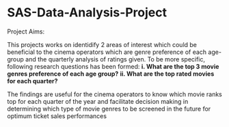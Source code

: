 # SAS-Data-Analysis-Project

Project Aims: 

This projects works on identidify 2 areas of interest which could be beneficial to the 
cinema operators which are genre preference of each age-group and the quarterly analysis of ratings given. To be more specific, following research questions has been formed:
**i. What are the top 3 movie genres preference of each age group?**
**ii. What are the top rated movies for each quarter?**

The findings are useful for the cinema operators to know which movie ranks top for each quarter of the year and facilitate decision making in determining which type of movie genres to be screened in the future for optimum ticket sales performances
